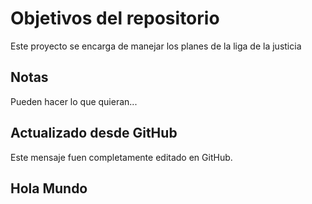 # Objetivos del repositorio

Este proyecto se encarga de manejar los planes de la liga de la justicia


## Notas
Pueden hacer lo que quieran...

## Actualizado desde GitHub
Este mensaje fuen completamente editado en GitHub.

## Hola Mundo
